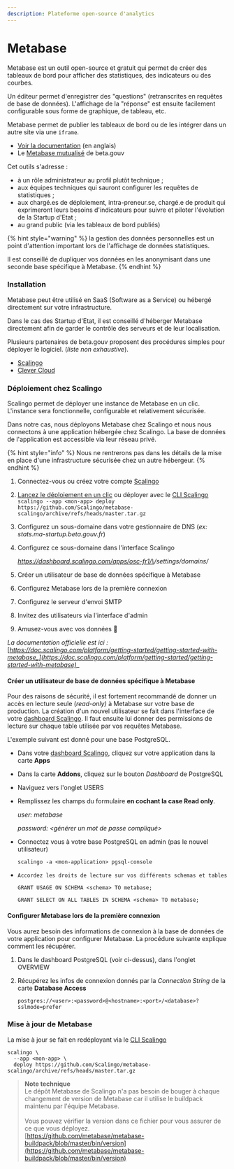 ```yaml
---
description: Plateforme open-source d'analytics
---
```


# Metabase

Metabase est un outil open-source et gratuit qui permet de créer des tableaux de bord pour afficher des statistiques, des indicateurs ou des courbes.

Un éditeur permet d'enregistrer des "questions" (retranscrites en requêtes de base de données). L'affichage de la "réponse" est ensuite facilement configurable sous forme de graphique, de tableau, etc.

Metabase permet de publier les tableaux de bord ou de les intégrer dans un autre site via une `iframe`.

* [Voir la documentation](https://www.metabase.com/docs/latest/) (en anglais)
* Le [Metabase mutualisé](https://metabase.incubateur.net) de beta.gouv

Cet outils s'adresse :&#x20;

* à un rôle administrateur au profil plutôt technique ;
* aux équipes techniques qui sauront configurer les requêtes de statistiques ;
* aux chargé.es de déploiement, intra-preneur.se, chargé.e de produit qui exprimeront leurs besoins d'indicateurs pour suivre et piloter l'évolution de la Startup d'Etat ;
* au grand public (via les tableaux de bord publiés)

{% hint style="warning" %}
la gestion des données personnelles est un point d'attention important lors de l'affichage de données statistiques.

Il est conseillé de dupliquer vos données en les anonymisant dans une seconde base spécifique à Metabase.
{% endhint %}

### Installation

Metabase peut être utilisé en SaaS (Software as a Service) ou hébergé directement sur votre infrastructure.

Dans le cas des Startup d'Etat, il est conseillé d'héberger Metabase directement afin de garder le contrôle des serveurs et de leur localisation.

Plusieurs partenaires de beta.gouv proposent des procédures simples pour déployer le logiciel. (_liste non exhaustive_).

* [Scalingo](https://doc.scalingo.com/platform/getting-started/getting-started-with-metabase)
* [Clever Cloud](https://www.clever-cloud.com/fr/blog/engineering/2019/02/20/how-to-install-metabase/)

### Déploiement chez Scalingo

Scalingo permet de déployer une instance de Metabase en un clic. L'instance sera fonctionnelle, configurable et relativement sécurisée.

Dans notre cas, nous déployons Metabase chez Scalingo et nous nous connectons à une application hébergée chez Scalingo. La base de données de l'application est accessible via leur réseau privé.&#x20;

{% hint style="info" %}
Nous ne rentrerons pas dans les détails de la mise en place d'une infrastructure sécurisée chez un autre hébergeur.
{% endhint %}

1. Connectez-vous ou créez votre compte [Scalingo](https://scalingo.com)
2. [Lancez le déploiement en un clic](https://my.scalingo.com/deploy?source=https://github.com/Scalingo/metabase-scalingo) ou déployer avec le [CLI Scalingo](https://doc.scalingo.com/cli)\
   `scalingo --app <mon-app> deploy https://github.com/Scalingo/metabase-scalingo/archive/refs/heads/master.tar.gz`
3. Configurez un sous-domaine dans votre gestionnaire de DNS (_ex: stats.ma-startup.beta.gouv.fr_)
4.  Configurez ce sous-domaine dans l'interface Scalingo

    _https://dashboard.scalingo.com/apps/osc-fr1/\<mon-application>/settings/domains/_
5. Créer un utilisateur de base de données spécifique à Metabase
6. Configurez Metabase lors de la première connexion
7. Configurez le serveur d'envoi SMTP
8. Invitez des utilisateurs via l'interface d'admin
9. Amusez-vous avec vos données :tada:

_La documentation officielle est ici :_ [_https://doc.scalingo.com/platform/getting-started/getting-started-with-metabase_](https://doc.scalingo.com/platform/getting-started/getting-started-with-metabase)__

#### Créer un utilisateur de base de données spécifique à Metabase

Pour des raisons de sécurité, il est fortement recommandé de donner un accès en lecture seule (_read-only)_ à Metabase sur votre base de production. La création d'un nouvel utilisateur se fait dans l'interface de votre [dashboard Scalingo](https://dashboard.scalingo.com). Il faut ensuite lui donner des permissions de lecture sur chaque table utilisée par vos requêtes Metabase.&#x20;

L'exemple suivant est donné pour une base PostgreSQL.

* Dans votre [dashboard Scalingo](https://dashboard.scalingo.com), cliquez sur votre application dans la carte **Apps**
* Dans la carte **Addons**, cliquez sur le bouton _Dashboard_ de PostgreSQL
* Naviguez vers l'onglet USERS
*   Remplissez les champs du formulaire **en cochant la case Read only**.

    _user: metabase_

    _password: \<générer un mot de passe compliqué>_
*   Connectez vous à votre base PostgreSQL en admin (pas le nouvel utilisateur)

    `scalingo -a <mon-application> pgsql-console`
*   `Accordez les droits de lecture sur vos différents schemas et tables`

    `GRANT USAGE ON SCHEMA <schema> TO metabase;`

    `GRANT SELECT ON ALL TABLES IN SCHEMA <schema> TO metabase;`

#### Configurer Metabase lors de la première connexion

Vous aurez besoin des informations de connexion à la base de données de votre application pour configurer Metabase. La procédure suivante explique comment les récupérer.

1. Dans le dashboard PostgreSQL (voir ci-dessus), dans l'onglet OVERVIEW
2.  Récupérez les infos de connexion donnés par la _Connection String_ de la carte **Database Access**

    `postgres://<user>:<password>@<hostname>:<port>/<database>?sslmode=prefer`

### Mise à jour de Metabase

La mise à jour se fait en redéployant via le [CLI Scalingo](https://doc.scalingo.com/cli)

```
scalingo \
  --app <mon-app> \
  deploy https://github.com/Scalingo/metabase-scalingo/archive/refs/heads/master.tar.gz
```

> **Note technique**\
> Le dépôt Metabase de Scalingo n'a pas besoin de bouger à chaque changement de version de Metabase car il utilise le buildpack maintenu par l'équipe Metabase.\
> \
> Vous pouvez vérifier la version dans ce fichier pour vous assurer de ce que vous déployez.\
> [https://github.com/metabase/metabase-buildpack/blob/master/bin/version](https://github.com/metabase/metabase-buildpack/blob/master/bin/version)
